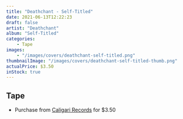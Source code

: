 ```yaml
---
title: "Deathchant - Self-Titled"
date: 2021-06-13T12:22:23
draft: false
artist: "Deathchant"
album: "Self-Titled"
categories:
    - Tape
images:
    - "/images/covers/deathchant-self-titled.png"
thumbnailImage: "/images/covers/deathchant-self-titled-thumb.png"
actualPrice: $3.50
inStock: true
---
```


## Tape
* Purchase from [Caligari Records](https://caligarirecords.storenvy.com/products/25629000-deathchant-self-titled) for $3.50
